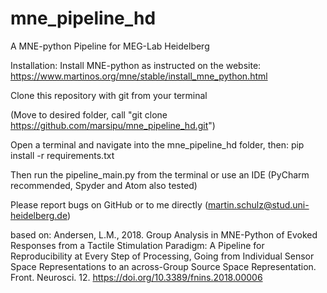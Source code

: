 # mne_pipeline_hd
A MNE-python Pipeline for MEG-Lab Heidelberg

Installation:
Install MNE-python as instructed on the website:
https://www.martinos.org/mne/stable/install_mne_python.html

Clone this repository with git from your terminal

(Move to desired folder, call "git clone https://github.com/marsipu/mne_pipeline_hd.git")

Open a terminal and navigate into the mne_pipeline_hd folder, then:
pip install -r requirements.txt

Then run the pipeline_main.py from the terminal or use an IDE (PyCharm recommended, Spyder and Atom also tested)

Please report bugs on GitHub or to me directly (martin.schulz@stud.uni-heidelberg.de)

based on:
Andersen, L.M., 2018. Group Analysis in MNE-Python of Evoked Responses from a Tactile Stimulation Paradigm: A Pipeline for Reproducibility at Every Step of Processing, Going from Individual Sensor Space Representations to an across-Group Source Space Representation. Front. Neurosci. 12. https://doi.org/10.3389/fnins.2018.00006
